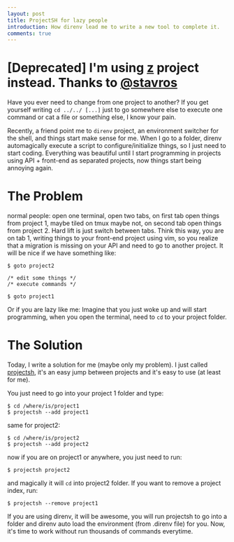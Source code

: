 ```yaml
---
layout: post
title: ProjectSH for lazy people
introduction: How direnv lead me to write a new tool to complete it.
comments: true
---
```


# **[Deprecated] I'm using [z](https://github.com/rupa/z/) project instead. Thanks to [@stavros](http://stavros.io/)**

Have you ever need to change from one project to another? If you get yourself writing `cd ../../ [...]` just to go somewhere else to execute one command or cat a file or something else, I know your pain.

Recently, a friend point me to `direnv` project, an environment switcher for the shell, and things start make sense for me. When I go to a folder, direnv automagically execute a script to configure/initialize things, so I just need to start coding. Everything was beautiful until I start programming in projects using API + front-end as separated projects, now things start being annoying again.

# The Problem

normal people: open one terminal, open two tabs, on first tab open things from project 1, maybe tiled on tmux maybe not, on second tab open things from project 2. Hard lift is just switch between tabs.
Think this way, you are on tab 1, writing things to your front-end project using vim, so you realize that a migration is missing on your API and need to go to another project. It will be nice if we have something like:

```
$ goto project2

/* edit some things */
/* execute commands */

$ goto project1
```

Or if you are lazy like me: Imagine that you just woke up and will start programming, when you open the terminal, need to `cd` to your project folder.

# The Solution

Today, I write a solution for me (maybe only my problem). I just called [projectsh](https://github.com/StefanYohansson/projectsh), it's an easy jump between projects and it's easy to use (at least for me).

You just need to go into your project 1 folder and type:

```
$ cd /where/is/project1
$ projectsh --add project1
```

same for project2:

```
$ cd /where/is/project2
$ projectsh --add project2
```

now if you are on project1 or anywhere, you just need to run:

```
$ projectsh project2
```

and magically it will `cd` into project2 folder.
If you want to remove a project index, run:

```
$ projectsh --remove project1
```

If you are using direnv, it will be awesome, you will run projectsh to go into a folder and direnv auto load the environment (from .direnv file) for you. Now, it's time to work without run thousands of commands everytime.
